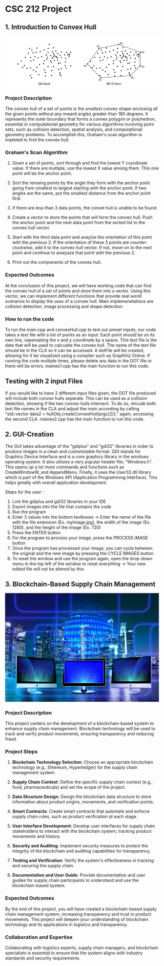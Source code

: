 # CSC 212 Project

## 1. Introduction to Convex Hull

![Architectural Design](./pictures/Intro.png)

### Project Description
The convex hull of a set of points is the smallest convex shape enclosing all the given points without any inward angles greater than 180 degrees. It represents the outer boundary that forms a convex polygon or polyhedron, essential in computational geometry for various algorithms involving point sets, such as collision detection, spatial analysis, and computational geometry problems. To accomplish this, Graham's scan algorithm is impleted to find the convex hull.

### Graham's Scan Algorithm

1. Given a set of points, sort through and find the lowest Y coordinate value. If there are multiple, use the lowest X value among them. This one point will be the anchor point.

2. Sort the remaing points by the angle they form with the anchor point going from smallest to largest starting with the anchor point. If two angles are the same, put the smallest distance from the anchor point first.

3. If there are less than 3 data points, the convel hull is unable to be found.

4. Create a vector to store the points that will form the convex hull. Push the anchor point and the next data point from the sorted list to the convex hull vector.

5. Start with the third data point and anaylze the orientation of this point with the previous 2. If the orientation of these 3 points are counter-clockwise, add it to the convex hull vector. If not, move on to the next point and continue to analyaze that point with the previous 2.

6. Print out the components of the convex hull.

### Expected Outcomes

At the conclusion of this project, we will have working code that can find the convex hull of a set of points and store them into a vector. Using this vector, we can implement different functions that provide real world scenarios to display the uses of a convex hull. Main implemenetations are collision detection, image processing and shape detection.

### How to run the code

To run the main.cpp and convexHull.cpp to test out preset inputs, our code takes a text file with a list of points as an input. Each point should be on its own line, sepereating the x and y coordinate by a space. This text file is the data that will be used to calcualte the convex hull. The name of the text file should be in the CLA so it can be accessed. A dotFile will be created, allowing for it be visualized using a compiler such as GraphViz Online. If running the code multiple times, please delete any data in the DOT file or there will be errors. mainex1.cpp has the main function to run this code.

## Testing with 2 input Files

If you would like to have 2 different input files given, the DOT file produced will include both convex hulls seperate. This can be used as a collision detection, showing if the two convex hulls intersect. To do so, inlcude both text file names in the CLA and adjust the main according by calling "std::vector<Point> data2 = hullObj.createConvexHull(argc[2]);" again, accessing the second CLA. mainex2.cpp has the main function to run this code.

## 2. GUI-Creation

The GUI takes advantage of the "gdiplus" and "gdi32" libraries in order to produce images in a clean and customizable format. GDI stands for Graphics Device Interface and is a core graphics library in the windows operating system. It also utilizes a very popular header file; "Windows.h". This opens up a lot more commands and functions such as CreateWindowW, and AppendMenu. Finally, it uses the User32.dll library which is part of the Windows API (Application Programming Interface). This helps greatly with overall application development.

Steps for the user :
1. Link the gdiplus and gdi32 libraries in your IDE
2. Export images into the file that contains the code
3. Run the program
4. Enter 3 values into the bottom textboxes -> Enter the name of the file with the file extension (Ex. myImage.jpg), the width of the image (Ex. 1280), and the height of the image (Ex. 720)
5. Press the ENTER button
6. For the program to process your image, press the PROCESS IMAGE button
7. Once the program has processed your image, you can cycle between the original and the new image by pressing the CYCLE IMAGES button
8. To reset the window and use the program again, open the drop-down menu in the top left of the window to reset everything -> Your new edited file will not be altered by this

## 3. Blockchain-Based Supply Chain Management

![Blockchain Supply Chain Image](./pictures/block.jpeg)

### Project Description

This project centers on the development of a blockchain-based system to enhance supply chain management. Blockchain technology will be used to track and verify product movements, ensuring transparency and reducing fraud.

### Project Steps

1. **Blockchain Technology Selection**: Choose an appropriate blockchain technology (e.g., Ethereum, Hyperledger) for the supply chain management system.

2. **Supply Chain Context**: Define the specific supply chain context (e.g., food, pharmaceuticals) and set the scope of the project.

3. **Data Structure Design**: Design the blockchain data structure to store information about product origins, movements, and verification points.

4. **Smart Contracts**: Create smart contracts that automate and enforce supply chain rules, such as product verification at each stage.

5. **User Interface Development**: Develop user interfaces for supply chain stakeholders to interact with the blockchain system, tracking product movements and history.

6. **Security and Auditing**: Implement security measures to protect the integrity of the blockchain and auditing capabilities for transparency.

7. **Testing and Verification**: Verify the system's effectiveness in tracking and securing the supply chain.

8. **Documentation and User Guide**: Provide documentation and user guides for supply chain participants to understand and use the blockchain-based system.

### Expected Outcomes

By the end of this project, you will have created a blockchain-based supply chain management system, increasing transparency and trust in product movements. This project will deepen your understanding of blockchain technology and its applications in logistics and transparency.

### Collaboration and Expertise

Collaborating with logistics experts, supply chain managers, and blockchain specialists is essential to ensure that the system aligns with industry standards and security requirements.
